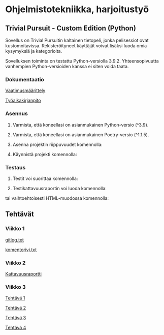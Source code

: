 # Ohjelmistotekniikka, harjoitustyö

## Trivial Pursuit - Custom Edition (Python)

Sovellus on Trivial Pursuitin kaltainen tietopeli, jonka pelisessiot ovat kustomoitavissa. Rekisteröityneet käyttäjät voivat lisäksi luoda omia kysymyksiä ja kategorioita.

Sovelluksen toiminta on testattu Python-versiolla 3.9.2. Yhteensopivuutta vanhempien Python-versioiden kanssa ei siten voida taata.

### Dokumentaatio

[Vaatimusmäärittely](https://github.com/samushka13/ot-harjoitustyo/blob/master/dokumentaatio/vaatimusmaarittely.md)

[Työaikakirjanpito](https://github.com/samushka13/ot-harjoitustyo/blob/master/dokumentaatio/tyoaikakirjanpito.md)

### Asennus

1. Varmista, että koneellasi on asianmukainen Python-versio (^3.9).

2. Varmista, että koneellasi on asianmukainen Poetry-versio (^1.1.5).

3. Asenna projektin riippuvuudet komennolla:
<poetry install>

4. Käynnistä projekti komennolla:
<poetry run invoke start>

### Testaus

1. Testit voi suorittaa komennolla:
<poetry run invoke test>

2. Testikattavuusraportin voi luoda komennolla:
<poetry run invoke coverage-report>

tai vaihtoehtoisesti HTML-muodossa komennolla:
<poetry run invoke coverage-report-html>

## Tehtävät

### Viikko 1

[gitlog.txt](https://github.com/samushka13/ot-harjoitustyo/blob/master/laskarit/viikko1/gitlog.txt)

[komentorivi.txt](https://github.com/samushka13/ot-harjoitustyo/blob/master/laskarit/viikko1/komentorivi.txt)

### Viikko 2

[Kattavuusraportti](https://github.com/samushka13/ot-harjoitustyo/blob/master/laskarit/viikko2/kattavuusraportti.png)

### Viikko 3

[Tehtävä 1](https://github.com/samushka13/ot-harjoitustyo/blob/master/laskarit/viikko3/1_monopoly_luokkakaavio.png)

[Tehtävä 2](https://github.com/samushka13/ot-harjoitustyo/blob/master/laskarit/viikko3/2_monopoly_luokkakaavio.png)

[Tehtävä 3](https://github.com/samushka13/ot-harjoitustyo/blob/master/laskarit/viikko3/3_sekvenssikaavio.png)

[Tehtävä 4](https://github.com/samushka13/ot-harjoitustyo/blob/master/laskarit/viikko3/4_sekvenssikaavio.png)
